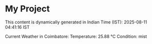 # My Project

This content is dynamically generated in Indian Time (IST): 2025-08-11 04:41:16 IST


Current Weather in Coimbatore:
Temperature: 25.88 °C
Condition: mist
